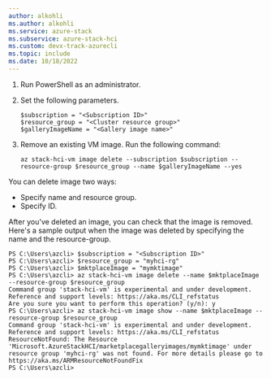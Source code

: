 ```yaml
---
author: alkohli
ms.author: alkohli
ms.service: azure-stack
ms.subservice: azure-stack-hci
ms.custom: devx-track-azurecli
ms.topic: include
ms.date: 10/18/2022
---
```


1. Run PowerShell as an administrator.
1. Set the following parameters.

    ```azurecli
    $subscription = "<Subscription ID>"
    $resource_group = "<Cluster resource group>"
    $galleryImageName = "<Gallery image name>"    
    ```

1. Remove an existing VM image. Run the following command:

    ```azurecli
    az stack-hci-vm image delete --subscription $subscription --resource-group $resource_group --name $galleryImageName --yes
    ```

You can delete image two ways:

- Specify name and resource group.
- Specify ID.

After you've deleted an image, you can check that the image is removed. Here's a sample output when the image was deleted by specifying the name and the resource-group.

```
PS C:\Users\azcli> $subscription = "<Subscription ID>"
PS C:\Users\azcli> $resource_group = "myhci-rg"
PS C:\Users\azcli> $mktplaceImage = "mymktimage"
PS C:\Users\azcli> az stack-hci-vm image delete --name $mktplaceImage --resource-group $resource_group
Command group 'stack-hci-vm' is experimental and under development. Reference and support levels: https://aka.ms/CLI_refstatus
Are you sure you want to perform this operation? (y/n): y
PS C:\Users\azcli> az stack-hci-vm image show --name $mktplaceImage --resource-group $resource_group
Command group 'stack-hci-vm' is experimental and under development. Reference and support levels: https://aka.ms/CLI_refstatus
ResourceNotFound: The Resource 'Microsoft.AzureStackHCI/marketplacegalleryimages/mymktimage' under resource group 'myhci-rg' was not found. For more details please go to https://aka.ms/ARMResourceNotFoundFix
PS C:\Users\azcli>
```
